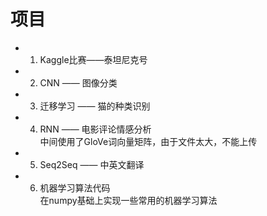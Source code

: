 # 项目
* 1. Kaggle比赛——泰坦尼克号
* 2. CNN —— 图像分类
* 3. 迁移学习 —— 猫的种类识别
* 4. RNN —— 电影评论情感分析<br>
中间使用了GloVe词向量矩阵，由于文件太大，不能上传
* 5. Seq2Seq —— 中英文翻译
* 6. 机器学习算法代码<br>
在numpy基础上实现一些常用的机器学习算法
